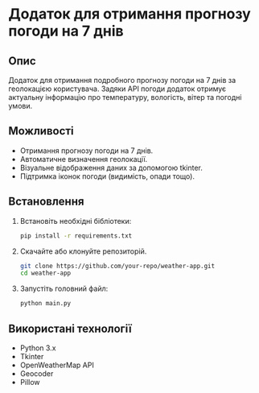 # Додаток для отримання прогнозу погоди на 7 днів

## Опис
Додаток для отримання подробного прогнозу погоди на 7 днів за геолокацією користувача. Задяки API погоди додаток отримує актуальну інформацію про температуру, вологість, вітер та погодні умови.

## Можливості
- Отримання прогнозу погоди на 7 днів.
- Автоматичне визначення геолокації.
- Візуальне відображення даних за допомогою tkinter.
- Підтримка іконок погоди (видимість, опади тощо).

## Встановлення

1. Встановіть необхідні бібліотеки:
   ```sh
   pip install -r requirements.txt
   ```
2. Скачайте або клонуйте репозиторій.
   ```sh
   git clone https://github.com/your-repo/weather-app.git
   cd weather-app
   ```
3. Запустіть головний файл:
   ```sh
   python main.py
   ```

## Використані технології
- Python 3.x
- Tkinter
- OpenWeatherMap API
- Geocoder
- Pillow


